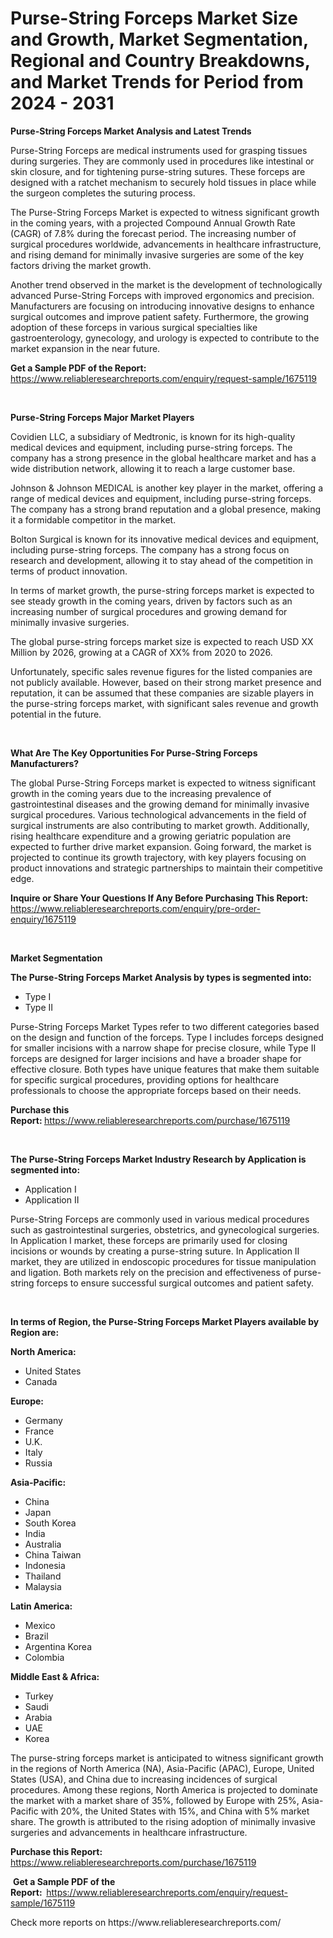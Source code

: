 <p><h1>Purse-String Forceps Market Size and Growth, Market Segmentation, Regional and Country Breakdowns, and Market Trends for Period from 2024 -  2031</h1></p><p><strong>Purse-String Forceps Market Analysis and Latest Trends</strong></p>
<p><p>Purse-String Forceps are medical instruments used for grasping tissues during surgeries. They are commonly used in procedures like intestinal or skin closure, and for tightening purse-string sutures. These forceps are designed with a ratchet mechanism to securely hold tissues in place while the surgeon completes the suturing process.</p><p>The Purse-String Forceps Market is expected to witness significant growth in the coming years, with a projected Compound Annual Growth Rate (CAGR) of 7.8% during the forecast period. The increasing number of surgical procedures worldwide, advancements in healthcare infrastructure, and rising demand for minimally invasive surgeries are some of the key factors driving the market growth.</p><p>Another trend observed in the market is the development of technologically advanced Purse-String Forceps with improved ergonomics and precision. Manufacturers are focusing on introducing innovative designs to enhance surgical outcomes and improve patient safety. Furthermore, the growing adoption of these forceps in various surgical specialties like gastroenterology, gynecology, and urology is expected to contribute to the market expansion in the near future.</p></p>
<p><strong>Get a Sample PDF of the Report:&nbsp;</strong> <a href="https://www.reliableresearchreports.com/enquiry/request-sample/1675119">https://www.reliableresearchreports.com/enquiry/request-sample/1675119</a></p>
<p>&nbsp;</p>
<p><strong>Purse-String Forceps Major Market Players</strong></p>
<p><p>Covidien LLC, a subsidiary of Medtronic, is known for its high-quality medical devices and equipment, including purse-string forceps. The company has a strong presence in the global healthcare market and has a wide distribution network, allowing it to reach a large customer base.</p><p>Johnson & Johnson MEDICAL is another key player in the market, offering a range of medical devices and equipment, including purse-string forceps. The company has a strong brand reputation and a global presence, making it a formidable competitor in the market.</p><p>Bolton Surgical is known for its innovative medical devices and equipment, including purse-string forceps. The company has a strong focus on research and development, allowing it to stay ahead of the competition in terms of product innovation.</p><p>In terms of market growth, the purse-string forceps market is expected to see steady growth in the coming years, driven by factors such as an increasing number of surgical procedures and growing demand for minimally invasive surgeries.</p><p>The global purse-string forceps market size is expected to reach USD XX Million by 2026, growing at a CAGR of XX% from 2020 to 2026.</p><p>Unfortunately, specific sales revenue figures for the listed companies are not publicly available. However, based on their strong market presence and reputation, it can be assumed that these companies are sizable players in the purse-string forceps market, with significant sales revenue and growth potential in the future.</p></p>
<p>&nbsp;</p>
<p><strong>What Are The Key Opportunities For Purse-String Forceps Manufacturers?</strong></p>
<p><p>The global Purse-String Forceps market is expected to witness significant growth in the coming years due to the increasing prevalence of gastrointestinal diseases and the growing demand for minimally invasive surgical procedures. Various technological advancements in the field of surgical instruments are also contributing to market growth. Additionally, rising healthcare expenditure and a growing geriatric population are expected to further drive market expansion. Going forward, the market is projected to continue its growth trajectory, with key players focusing on product innovations and strategic partnerships to maintain their competitive edge.</p></p>
<p><strong>Inquire or Share Your Questions If Any Before Purchasing This Report:</strong> <a href="https://www.reliableresearchreports.com/enquiry/pre-order-enquiry/1675119">https://www.reliableresearchreports.com/enquiry/pre-order-enquiry/1675119</a></p>
<p>&nbsp;</p>
<p><strong>Market Segmentation</strong></p>
<p><strong>The Purse-String Forceps Market Analysis by types is segmented into:</strong></p>
<p><ul><li>Type I</li><li>Type II</li></ul></p>
<p><p>Purse-String Forceps Market Types refer to two different categories based on the design and function of the forceps. Type I includes forceps designed for smaller incisions with a narrow shape for precise closure, while Type II forceps are designed for larger incisions and have a broader shape for effective closure. Both types have unique features that make them suitable for specific surgical procedures, providing options for healthcare professionals to choose the appropriate forceps based on their needs.</p></p>
<p><strong>Purchase this Report:&nbsp;</strong><a href="https://www.reliableresearchreports.com/purchase/1675119">https://www.reliableresearchreports.com/purchase/1675119</a></p>
<p>&nbsp;</p>
<p><strong>The Purse-String Forceps Market Industry Research by Application is segmented into:</strong></p>
<p><ul><li>Application I</li><li>Application II</li></ul></p>
<p><p>Purse-String Forceps are commonly used in various medical procedures such as gastrointestinal surgeries, obstetrics, and gynecological surgeries. In Application I market, these forceps are primarily used for closing incisions or wounds by creating a purse-string suture. In Application II market, they are utilized in endoscopic procedures for tissue manipulation and ligation. Both markets rely on the precision and effectiveness of purse-string forceps to ensure successful surgical outcomes and patient safety.</p></p>
<p>&nbsp;</p>
<p><strong>In terms of Region, the Purse-String Forceps Market Players available by Region are:</strong></p>
<p>
    <p> <strong> North America: </strong>
        <ul>
            <li>United States</li>
            <li>Canada</li>
        </ul>
        </p> 
    <p> <strong> Europe: </strong>
        <ul>
            <li>Germany</li>
            <li>France</li>
            <li>U.K.</li>
            <li>Italy</li>
            <li>Russia</li>
        </ul>
        </p> 
    <p> <strong> Asia-Pacific: </strong>
        <ul>
            <li>China</li>
            <li>Japan</li>
            <li>South Korea</li>
            <li>India</li>
            <li>Australia</li>
            <li>China Taiwan</li>
            <li>Indonesia</li>
            <li>Thailand</li>
            <li>Malaysia</li>
        </ul>
        </p> 
    <p> <strong> Latin America: </strong>
        <ul>
            <li>Mexico</li>
            <li>Brazil</li>
            <li>Argentina Korea</li>
            <li>Colombia</li>
        </ul>
        </p> 
    <p> <strong> Middle East & Africa: </strong>
        <ul>
            <li>Turkey</li>
            <li>Saudi</li>
            <li>Arabia</li>
            <li>UAE</li>
            <li>Korea</li>
        </ul>
    </p>
    </p>
<p><p>The purse-string forceps market is anticipated to witness significant growth in the regions of North America (NA), Asia-Pacific (APAC), Europe, United States (USA), and China due to increasing incidences of surgical procedures. Among these regions, North America is projected to dominate the market with a market share of 35%, followed by Europe with 25%, Asia-Pacific with 20%, the United States with 15%, and China with 5% market share. The growth is attributed to the rising adoption of minimally invasive surgeries and advancements in healthcare infrastructure.</p></p>
<p><strong>Purchase this Report: </strong><a href="https://www.reliableresearchreports.com/purchase/1675119">https://www.reliableresearchreports.com/purchase/1675119</a></p>
<p>&nbsp;<strong>Get a Sample PDF of the Report:&nbsp;&nbsp;</strong><a href="https://www.reliableresearchreports.com/enquiry/request-sample/1675119">https://www.reliableresearchreports.com/enquiry/request-sample/1675119</a></p>
<p><strong></strong></p>
<p>Check more reports on https://www.reliableresearchreports.com/</p>